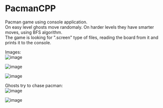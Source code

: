 # PacmanCPP
Pacman game using console application.  
On easy level ghosts move randomaly. On harder levels they have smarter moves, using BFS algorithm.  
The game is looking for ".screen" type of files, reading the board from it and prints it to the console.

Images:  
![image](https://user-images.githubusercontent.com/57681792/178500689-64e066c9-8ca5-42d3-b154-04b24f53d834.png)

![image](https://user-images.githubusercontent.com/57681792/178500727-6b31d67a-ccef-4079-be41-44b3da783738.png)

![image](https://user-images.githubusercontent.com/57681792/178500773-2fe5f1f8-fa11-4b5b-bcd3-093a021718b2.png)

Ghosts try to chase pacman:  
![image](https://user-images.githubusercontent.com/57681792/178500860-f8bce93d-b03a-4d81-91da-34e84ecff16e.png)

![image](https://user-images.githubusercontent.com/57681792/178500892-17b97b1f-7e76-4363-b24e-97800a8928c1.png)
